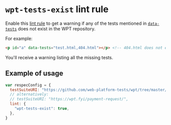 # `wpt-tests-exist` lint rule

Enable this [lint rule](lint) to get a warning if any of the tests mentioned in [`data-tests`](data-tests) does not exist in the WPT repository.

For example:
``` html
<p id="a" data-tests="test.html,404.html"></p> <!-- 404.html does not exist)
```
You'll receive a warning listing all the missing tests.

## Example of usage

``` js
var respecConfig = {
  testSuiteURI: "https://github.com/web-platform-tests/wpt/tree/master/payment-request/",
  // alternatively:
  // testSuiteURI: "https://wpt.fyi/payment-request/",
  lint: {
    "wpt-tests-exist": true,
  },
}
```
